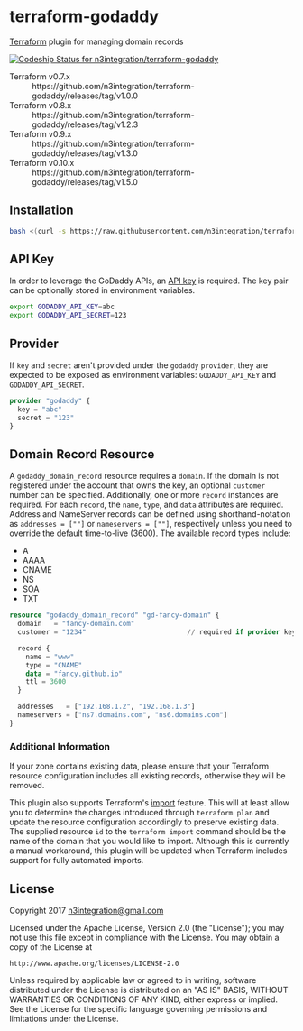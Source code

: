 # terraform-godaddy
[Terraform](https://www.terraform.io/) plugin for managing domain records

[ ![Codeship Status for n3integration/terraform-godaddy](https://app.codeship.com/projects/29e8c490-8b5d-0134-914d-3e63d62140d1/status?branch=master)](https://app.codeship.com/projects/184616)

<dl>
  <dt>Terraform v0.7.x</dt>
  <dd>https://github.com/n3integration/terraform-godaddy/releases/tag/v1.0.0</dd>
  <dt>Terraform v0.8.x</dt>
  <dd>https://github.com/n3integration/terraform-godaddy/releases/tag/v1.2.3</dd>
  <dt>Terraform v0.9.x</dt>
  <dd>https://github.com/n3integration/terraform-godaddy/releases/tag/v1.3.0</dd>
  <dt>Terraform v0.10.x</dt>
  <dd>https://github.com/n3integration/terraform-godaddy/releases/tag/v1.5.0</dd>
<dl>

## Installation

```bash
bash <(curl -s https://raw.githubusercontent.com/n3integration/terraform-godaddy/master/install.sh)
```

## API Key
In order to leverage the GoDaddy APIs, an [API key](https://developer.godaddy.com/keys/) is required. The key pair can be optionally stored in environment variables.

```bash
export GODADDY_API_KEY=abc
export GODADDY_API_SECRET=123
```

## Provider

If `key` and `secret` aren't provided under the `godaddy` `provider`, they are expected to be exposed as environment variables: `GODADDY_API_KEY` and `GODADDY_API_SECRET`.

```terraform
provider "godaddy" {
  key = "abc"
  secret = "123"
}
```

## Domain Record Resource
A `godaddy_domain_record` resource requires a `domain`. If the domain is not registered under the account that owns the key, an optional `customer` number can be specified. 
Additionally, one or more `record` instances are required. For each `record`, the `name`, `type`, and `data` attributes are required. Address and NameServer records can be 
defined using shorthand-notation as `addresses = [""]` or `nameservers = [""]`, respectively unless you need to override the default time-to-live (3600). The available record 
types include:

* A
* AAAA
* CNAME
* NS
* SOA
* TXT

```terraform
resource "godaddy_domain_record" "gd-fancy-domain" {
  domain   = "fancy-domain.com"
  customer = "1234"                         // required if provider key does not belong to customer

  record {
    name = "www"
    type = "CNAME"
    data = "fancy.github.io"
    ttl = 3600
  }

  addresses   = ["192.168.1.2", "192.168.1.3"]
  nameservers = ["ns7.domains.com", "ns6.domains.com"]
}
```

### Additional Information
If your zone contains existing data, please ensure that your Terraform resource configuration includes all existing records, otherwise they will be removed.

This plugin also supports Terraform's [import](https://www.terraform.io/docs/import/usage.html) feature. This will at least allow you to determine the changes introduced
through `terraform plan` and update the resource configuration accordingly to preserve existing data. The supplied resource `id` to the `terraform import` command should
be the name of the domain that you would like to import. Although this is currently a manual workaround, this plugin will be updated when Terraform includes support for
fully automated imports.

## License

Copyright 2017 n3integration@gmail.com

Licensed under the Apache License, Version 2.0 (the "License");
you may not use this file except in compliance with the License.
You may obtain a copy of the License at

    http://www.apache.org/licenses/LICENSE-2.0

Unless required by applicable law or agreed to in writing, software
distributed under the License is distributed on an "AS IS" BASIS,
WITHOUT WARRANTIES OR CONDITIONS OF ANY KIND, either express or implied.
See the License for the specific language governing permissions and
limitations under the License.
